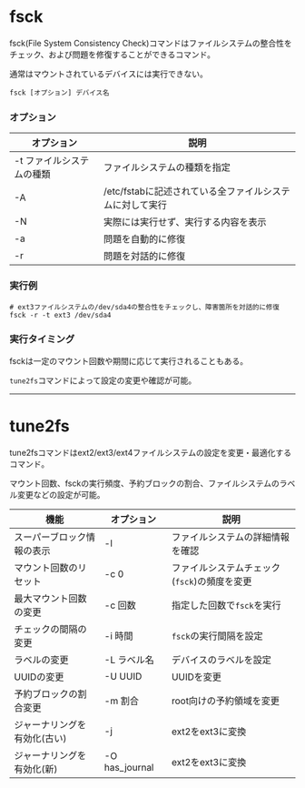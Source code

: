 # fsck

fsck(File System Consistency Check)コマンドはファイルシステムの整合性をチェック、および問題を修復することができるコマンド。

通常はマウントされているデバイスには実行できない。

```
fsck [オプション] デバイス名
```

### オプション

| オプション                | 説明                                                     |
|---------------------------|----------------------------------------------------------|
| -t ファイルシステムの種類 | ファイルシステムの種類を指定                             |
| -A                        | /etc/fstabに記述されている全ファイルシステムに対して実行 |
| -N                        | 実際には実行せず、実行する内容を表示                     |
| -a                        | 問題を自動的に修復                                       |
| -r                        | 問題を対話的に修復                                       |

### 実行例

```
# ext3ファイルシステムの/dev/sda4の整合性をチェックし、障害箇所を対話的に修復
fsck -r -t ext3 /dev/sda4
```

### 実行タイミング

fsckは一定のマウント回数や期間に応じて実行されることもある。

`tune2fs`コマンドによって設定の変更や確認が可能。

----

# tune2fs

tune2fsコマンドはext2/ext3/ext4ファイルシステムの設定を変更・最適化するコマンド。

マウント回数、fsckの実行頻度、予約ブロックの割合、ファイルシステムのラベル変更などの設定が可能。

| 機能                         | オプション     | 説明                                         |
|------------------------------|----------------|----------------------------------------------|
| スーパーブロック情報の表示   | -l             | ファイルシステムの詳細情報を確認             |
| マウント回数のリセット       | -c 0           | ファイルシステムチェック(`fsck`)の頻度を変更 |
| 最大マウント回数の変更       | -c 回数        | 指定した回数で`fsck`を実行                   |
| チェックの間隔の変更         | -i 時間        | `fsck`の実行間隔を設定                       |
| ラベルの変更                 | -L ラベル名    | デバイスのラベルを設定                       |
| UUIDの変更                   | -U UUID        | UUIDを変更                                   |
| 予約ブロックの割合変更       | -m 割合        | root向けの予約領域を変更                     |
| ジャーナリングを有効化(古い) | -j             | ext2をext3に変換                             |
| ジャーナリングを有効化(新)   | -O has_journal | ext2をext3に変換                             |

